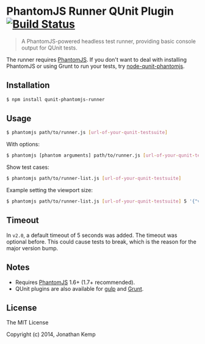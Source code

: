 # PhantomJS Runner QUnit Plugin [![Build Status](https://travis-ci.org/jonkemp/qunit-phantomjs-runner.png?branch=master)](https://travis-ci.org/jonkemp/qunit-phantomjs-runner)

> A PhantomJS-powered headless test runner, providing basic console output for QUnit tests.

The runner requires [PhantomJS](http://phantomjs.org/). If you don't want to deal with installing PhantomJS or using Grunt to run your tests, try [node-qunit-phantomjs](https://github.com/jonkemp/node-qunit-phantomjs).

## Installation
```bash
$ npm install qunit-phantomjs-runner
```

## Usage
```bash
$ phantomjs path/to/runner.js [url-of-your-qunit-testsuite]
```

With options:

```bash
$ phantomjs [phantom arguments] path/to/runner.js [url-of-your-qunit-testsuite] [timeout-in-seconds] [page-properties]
```

Show test cases:

```bash
$ phantomjs path/to/runner-list.js [url-of-your-qunit-testsuite]
```

Example setting the viewport size:

```bash
$ phantomjs path/to/runner-list.js [url-of-your-qunit-testsuite] 5 '{"viewportSize":{"width":1000,"height":1000}}'
```

## Timeout
In `v2.0`, a default timeout of 5 seconds was added. The timeout was optional before. This could cause tests to break, which is the reason for the major version bump.

## Notes
 - Requires [PhantomJS](http://phantomjs.org/) 1.6+ (1.7+ recommended).
 - QUnit plugins are also available for [gulp](https://github.com/jonkemp/gulp-qunit) and [Grunt](https://github.com/gruntjs/grunt-contrib-qunit).

## License 

The MIT License

Copyright (c) 2014, Jonathan Kemp
